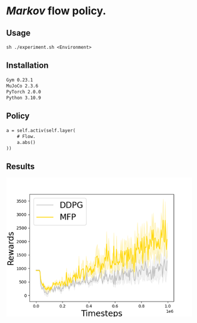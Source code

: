 # _Markov_ flow policy.

## Usage
```
sh ./experiment.sh <Environment>
```

## Installation
```
Gym 0.23.1
MuJoCo 2.3.6
PyTorch 2.0.0
Python 3.10.9
```

## Policy
```
a = self.activ(self.layer(
    # Flow.
    a.abs()
))
```

## Results
<img src="results/Ant_10.png" width="500" title="Ant">
